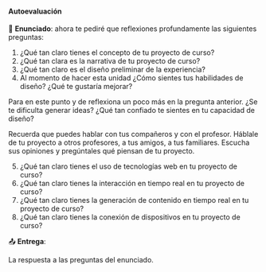 #### Autoevaluación

🎯 **Enunciado**: ahora te pediré que reflexiones profundamente las 
siguientes preguntas:

1. ¿Qué tan claro tienes el concepto de tu proyecto de curso?
2. ¿Qué tan clara es la narrativa de tu proyecto de curso?
3. ¿Qué tan claro es el diseño preliminar de la experiencia?
4. Al momento de hacer esta unidad ¿Cómo sientes tus habilidades de diseño? ¿Qué te gustaría mejorar?

Para en este punto y de reflexiona un poco más en la pregunta anterior. ¿Se te dificulta 
generar ideas? ¿Qué tan confiado te sientes en tu capacidad de diseño?

Recuerda que puedes hablar con tus compañeros y con el profesor. Háblale de tu proyecto 
a otros profesores, a tus amigos, a tus familiares. Escucha sus opiniones y pregúntales
qué piensan de tu proyecto.

5. ¿Qué tan claro tienes el uso de tecnologías web en tu proyecto de curso?
6. ¿Qué tan claro tienes la interacción en tiempo real en tu proyecto de curso?
7. ¿Qué tan claro tienes la generación de contenido en tiempo real en tu proyecto de curso?
8. ¿Qué tan claro tienes la conexión de dispositivos en tu proyecto de curso?

📤 **Entrega**:

La respuesta a las preguntas del enunciado.